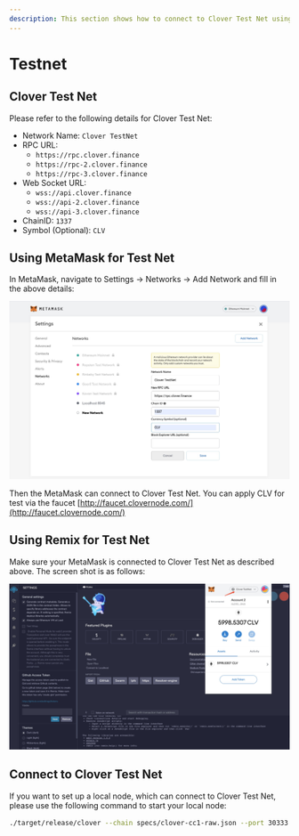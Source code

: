 ```yaml
---
description: This section shows how to connect to Clover Test Net using MetaMask or Remix
---
```


# Testnet

## Clover Test Net

Please refer to the following details for Clover Test Net:

* Network Name: `Clover TestNet`
* RPC URL: 
  * `https://rpc.clover.finance` 
  * `https://rpc-2.clover.finance` 
  * `https://rpc-3.clover.finance`
* Web Socket URL:
  * `wss://api.clover.finance`
  * `wss://api-2.clover.finance`
  * `wss://api-3.clover.finance`
* ChainID: `1337`
* Symbol \(Optional\): `CLV`

## Using MetaMask for Test Net

In MetaMask, navigate to Settings -&gt; Networks -&gt; Add Network and fill in the above details:

![](../../.gitbook/assets/testnet.jpg)

Then the MetaMask can connect to Clover Test Net. You can apply CLV for test via the faucet [http://faucet.clovernode.com/](http://faucet.clovernode.com/)

## Using Remix for Test Net

Make sure your MetaMask is connected to Clover Test Net as described above.  The screen shot is as follows:

![](../../.gitbook/assets/remix.jpg)

## Connect to Clover Test Net

If you want to set up a local node, which can connect to Clover Test Net, please use the following command to start your local node:

```bash
./target/release/clover --chain specs/clover-cc1-raw.json --port 30333 --ws-port 9944 --rpc-port 9933  --name myNode --rpc-cors=all --rpc-methods=Unsafe --validator --unsafe-ws-external --unsafe-rpc-external
```

